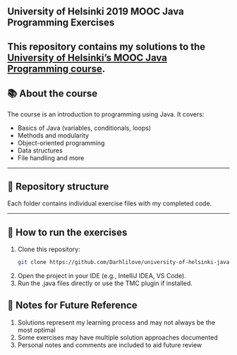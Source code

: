 ## University of Helsinki 2019 MOOC Java Programming Exercises

This repository contains my solutions to the [University of Helsinki’s MOOC Java Programming course](https://java-programming.mooc.fi/). 
---

## 📚 About the course
The course is an introduction to programming using Java. It covers:
- Basics of Java (variables, conditionals, loops)
- Methods and modularity
- Object-oriented programming
- Data structures
- File handling and more
---

## 📂 Repository structure
Each folder contains individual exercise files with my completed code.

---

## 🚀 How to run the exercises
1. Clone this repository:
   ```bash
   git clone https://github.com/Darhlilove/university-of-helsinki-java-2019-mooc.git
2. Open the project in your IDE (e.g., IntelliJ IDEA, VS Code).
3. Run the .java files directly or use the TMC plugin if installed.

## 📌 Notes for Future Reference
1. Solutions represent my learning process and may not always be the most optimal
2. Some exercises may have multiple solution approaches documented
3. Personal notes and comments are included to aid future review
